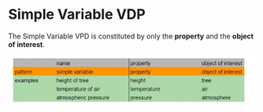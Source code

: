 # Simple Variable VDP

The Simple Variable VPD is constituted by only the **property** and the **object of interest**.

![simple](gfx/simple.JPG)
